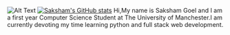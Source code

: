 ![Alt Text](https://cdn.dribbble.com/users/1201592/screenshots/9078494/media/422a760a51cef7de2fa3db9daf697853.gif)
[![Saksham's GitHub stats](https://github-readme-stats.vercel.app/api?username=SakshamGoelUK&show_icons=true&theme=radical)](https://github.com/sakshamgoeluk/github-readme-stats)
Hi,My name is Saksham Goel and I am a first year Computer Science Student at The University of Manchester.I am currently devoting my time learning python and full stack web development.

<!---
SakshamGoelUK/SakshamGoelUK is a ✨ special ✨ repository because its `README.md` (this file) appears on your GitHub profile.
You can click the Preview link to take a look at your changes.
--->
